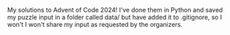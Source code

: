 My solutions to Advent of Code 2024! I've done them in Python and saved my puzzle input in a folder called data/ but have added it to .gitignore, so I won't I won't share my input as requested by the organizers.
